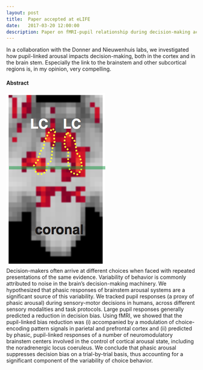 ```yaml
---
layout: post
title:  Paper accepted at eLIFE
date:   2017-03-20 12:00:00
description: Paper on fMRI-pupil relationship during decision-making accepted at eLIFE.
---
```



In a collaboration with the Donner and Nieuwenhuis labs, we investigated how pupil-linked arousal impacts decision-making, both in the cortex and in the brain stem. Especially the link to the brainstem and other subcortical regions is, in my opinion, very compelling. 
<br/>

#### Abstract  
<img class="col one" src="/img/posts/brainstem_stats.png">
<br/>
  Decision-makers often arrive at different choices when faced with repeated presentations of the same evidence. Variability of behavior is commonly attributed to noise in the brain’s decision-making machinery. We hypothesized that phasic responses of brainstem arousal systems are a significant source of this variability. We tracked pupil responses (a proxy of phasic arousal) during sensory-motor decisions in humans, across different sensory modalities and task protocols. Large pupil responses generally predicted a reduction in decision bias. Using fMRI, we showed that the pupil-linked bias reduction was (i) accompanied by a modulation of choice-encoding pattern signals in parietal and prefrontal cortex and (ii) predicted by phasic, pupil-linked responses of a number of neuromodulatory brainstem centers involved in the control of cortical arousal state, including the noradrenergic locus coeruleus. We conclude that phasic arousal suppresses decision bias on a trial-by-trial basis, thus accounting for a significant component of the variability of choice behavior.
